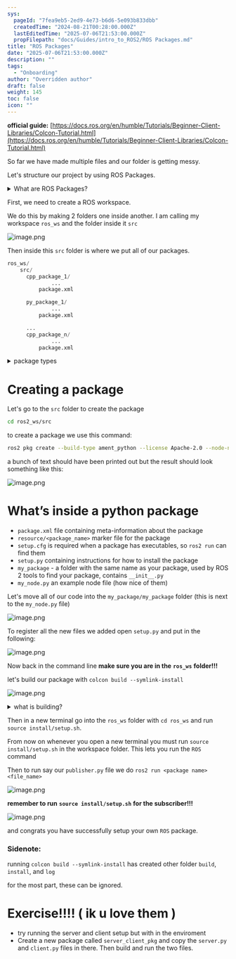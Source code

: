 ```yaml
---
sys:
  pageId: "7fea9eb5-2ed9-4e73-b6d6-5e093b833dbb"
  createdTime: "2024-08-21T00:28:00.000Z"
  lastEditedTime: "2025-07-06T21:53:00.000Z"
  propFilepath: "docs/Guides/intro_to_ROS2/ROS Packages.md"
title: "ROS Packages"
date: "2025-07-06T21:53:00.000Z"
description: ""
tags:
  - "Onboarding"
author: "Overridden author"
draft: false
weight: 145
toc: false
icon: ""
---
```


**official guide:** [https://docs.ros.org/en/humble/Tutorials/Beginner-Client-Libraries/Colcon-Tutorial.html](https://docs.ros.org/en/humble/Tutorials/Beginner-Client-Libraries/Colcon-Tutorial.html)

So far we have made multiple files and our folder is getting messy.

Let's structure our project by using ROS Packages.

<details>
      <summary>What are ROS Packages?</summary>
      ROS Packages are, as the name implies, packages of code that are highly sharable between ROS developers.
  </details>

First, we need to create a ROS workspace.

We do this by making 2 folders one inside another. I am calling my workspace `ros_ws` and the folder inside it `src`

![image.png](https://prod-files-secure.s3.us-west-2.amazonaws.com/d518164a-d88e-44d1-a4ee-3adb3bd8bce0/70706947-fd18-4537-a67b-e12946812d31/image.png?X-Amz-Algorithm=AWS4-HMAC-SHA256&X-Amz-Content-Sha256=UNSIGNED-PAYLOAD&X-Amz-Credential=ASIAZI2LB46627OWUQJ7%2F20250813%2Fus-west-2%2Fs3%2Faws4_request&X-Amz-Date=20250813T150824Z&X-Amz-Expires=3600&X-Amz-Security-Token=IQoJb3JpZ2luX2VjEOb%2F%2F%2F%2F%2F%2F%2F%2F%2F%2FwEaCXVzLXdlc3QtMiJIMEYCIQDxZi06GD3AVz5sbY%2FjNpgcljIcZ522PXPTb8U9bxBc3wIhAJqdzBHf1iU0BJg5gHQJsawNSAo2QkOBfNHZY%2Fy2sl%2B%2BKv8DCC8QABoMNjM3NDIzMTgzODA1Igz28JNb%2BLUFWidl%2F84q3AMvvGL6qipNCYT0k7khZtfNW%2BQ5z3oyu45grHjyJ%2BXHMP1TTVMYjQ4G9%2FMUOV3ZeRciyDWWLgcMByFDzsN2sCOgMhwYqscDcWpu9ZiiIJn0yG3H7Xgj3jdW7%2FnCusKfFFBHsrKxTwVXdU774T32CiXlBmOzIXI2%2F2xrA2NoNHHwE8DzOkwHbleo9czFoSdf5V31chYRRsyCBIyEEAeh%2B%2B2DC80YHhM3TEu7S2u6f2Fz8IoaCaXB3bfRNX8jWKpdMWXrPU%2BZj5OvjZyUzrcSLlyfJRAG5oRzo%2BxFUS9LwMQ7Qphe2bVMTPE2%2BK7Yn4Mr%2BN72crVywK0HSvy894MZanJXCHpD9wVhL%2FMwguWR4%2F5VVRRdDPfnsdIdfv1zm3e0eomCKyge7Rz1JNZCn%2BBGDUL3BxqlrQaVCKtnWyRAXhx%2FCydu47tRpy7X%2B7axArW1%2FaIOORzxXjXsiy4f%2F4MTSSq0TxgD3QHvu%2FxBnkRpIEI51OIQClrqnEUKSOUAJ1sdCcgchTymacFMrnuRvi%2FpYojRY%2FFjAcuLJLkc5Xk7rx8LHOWD2%2F8nm5PVnshGkNuE%2FkMQSR%2F3T3cbR8O%2Bn965QUoUVkxiK1sWYgE2Dyya8HsWOor71JQ3KvE%2BLPnTsTCDsvLEBjqkATsUofv8R5TgE6iC9lO9M7OaJuJYKOaZxbn%2BGbB37wpaPBsevHUilPKilFdalkRrX8KLkHybwx%2F%2BoJHFmD%2FjiL5p4NF9ZqgSw4Yzjau2w0SMJJ7WTTmv7843V7DGVV2pSMiS5DI1BNziqdPnCl8%2BIEC8chI3Jb8H2urnD2d7GMZlQWUPAASWhDqMnaJmsNK1lZcPSr1yUesKYCvYumPgp29%2BssOR&X-Amz-Signature=a0f130564df25489c692702783f47793162fd28288cd96158d31c1e02e795880&X-Amz-SignedHeaders=host&x-amz-checksum-mode=ENABLED&x-id=GetObject)

Then inside this `src` folder is where we put all of our packages.

```python
ros_ws/
    src/
      cpp_package_1/
		      ...
          package.xml

      py_package_1/
		      ...
          package.xml

      ...
      cpp_package_n/
		      ...
          package.xml

```

<details>

<summary>package types</summary>

packages can be either `C++` or python.

the intern file structure is different for each but for this guide we will stick to creating python packages

</details>

# Creating a package

Let's go to the `src` folder to create the package

```bash
cd ros2_ws/src
```

to create a package we use this command:

```bash
ros2 pkg create --build-type ament_python --license Apache-2.0 --node-name my_node my_package
```

a bunch of text should have been printed out but the result should look something like this:

![image.png](https://prod-files-secure.s3.us-west-2.amazonaws.com/d518164a-d88e-44d1-a4ee-3adb3bd8bce0/e6cf1e3f-8512-4a3e-b131-079f800bf3e8/image.png?X-Amz-Algorithm=AWS4-HMAC-SHA256&X-Amz-Content-Sha256=UNSIGNED-PAYLOAD&X-Amz-Credential=ASIAZI2LB46627OWUQJ7%2F20250813%2Fus-west-2%2Fs3%2Faws4_request&X-Amz-Date=20250813T150824Z&X-Amz-Expires=3600&X-Amz-Security-Token=IQoJb3JpZ2luX2VjEOb%2F%2F%2F%2F%2F%2F%2F%2F%2F%2FwEaCXVzLXdlc3QtMiJIMEYCIQDxZi06GD3AVz5sbY%2FjNpgcljIcZ522PXPTb8U9bxBc3wIhAJqdzBHf1iU0BJg5gHQJsawNSAo2QkOBfNHZY%2Fy2sl%2B%2BKv8DCC8QABoMNjM3NDIzMTgzODA1Igz28JNb%2BLUFWidl%2F84q3AMvvGL6qipNCYT0k7khZtfNW%2BQ5z3oyu45grHjyJ%2BXHMP1TTVMYjQ4G9%2FMUOV3ZeRciyDWWLgcMByFDzsN2sCOgMhwYqscDcWpu9ZiiIJn0yG3H7Xgj3jdW7%2FnCusKfFFBHsrKxTwVXdU774T32CiXlBmOzIXI2%2F2xrA2NoNHHwE8DzOkwHbleo9czFoSdf5V31chYRRsyCBIyEEAeh%2B%2B2DC80YHhM3TEu7S2u6f2Fz8IoaCaXB3bfRNX8jWKpdMWXrPU%2BZj5OvjZyUzrcSLlyfJRAG5oRzo%2BxFUS9LwMQ7Qphe2bVMTPE2%2BK7Yn4Mr%2BN72crVywK0HSvy894MZanJXCHpD9wVhL%2FMwguWR4%2F5VVRRdDPfnsdIdfv1zm3e0eomCKyge7Rz1JNZCn%2BBGDUL3BxqlrQaVCKtnWyRAXhx%2FCydu47tRpy7X%2B7axArW1%2FaIOORzxXjXsiy4f%2F4MTSSq0TxgD3QHvu%2FxBnkRpIEI51OIQClrqnEUKSOUAJ1sdCcgchTymacFMrnuRvi%2FpYojRY%2FFjAcuLJLkc5Xk7rx8LHOWD2%2F8nm5PVnshGkNuE%2FkMQSR%2F3T3cbR8O%2Bn965QUoUVkxiK1sWYgE2Dyya8HsWOor71JQ3KvE%2BLPnTsTCDsvLEBjqkATsUofv8R5TgE6iC9lO9M7OaJuJYKOaZxbn%2BGbB37wpaPBsevHUilPKilFdalkRrX8KLkHybwx%2F%2BoJHFmD%2FjiL5p4NF9ZqgSw4Yzjau2w0SMJJ7WTTmv7843V7DGVV2pSMiS5DI1BNziqdPnCl8%2BIEC8chI3Jb8H2urnD2d7GMZlQWUPAASWhDqMnaJmsNK1lZcPSr1yUesKYCvYumPgp29%2BssOR&X-Amz-Signature=0e4d9dc8a5c0ec101f18da1b37ceda3cbfc988f1a87a97718983a8bbe6ce059b&X-Amz-SignedHeaders=host&x-amz-checksum-mode=ENABLED&x-id=GetObject)

# What’s inside a python package

- `package.xml` file containing meta-information about the package
- `resource/<package_name>` marker file for the package
- `setup.cfg` is required when a package has executables, so `ros2 run` can find them
- `setup.py` containing instructions for how to install the package
- `my_package` - a folder with the same name as your package, used by ROS 2 tools to find your package, contains `__init__.py`
- `my_node.py` an example node file (how nice of them)

Let's move all of our code into the `my_package/my_package` folder (this is next to the `my_node.py` file)

![image.png](https://prod-files-secure.s3.us-west-2.amazonaws.com/d518164a-d88e-44d1-a4ee-3adb3bd8bce0/9ce58f11-0da9-4d3e-b86d-506a9685d378/image.png?X-Amz-Algorithm=AWS4-HMAC-SHA256&X-Amz-Content-Sha256=UNSIGNED-PAYLOAD&X-Amz-Credential=ASIAZI2LB46627OWUQJ7%2F20250813%2Fus-west-2%2Fs3%2Faws4_request&X-Amz-Date=20250813T150824Z&X-Amz-Expires=3600&X-Amz-Security-Token=IQoJb3JpZ2luX2VjEOb%2F%2F%2F%2F%2F%2F%2F%2F%2F%2FwEaCXVzLXdlc3QtMiJIMEYCIQDxZi06GD3AVz5sbY%2FjNpgcljIcZ522PXPTb8U9bxBc3wIhAJqdzBHf1iU0BJg5gHQJsawNSAo2QkOBfNHZY%2Fy2sl%2B%2BKv8DCC8QABoMNjM3NDIzMTgzODA1Igz28JNb%2BLUFWidl%2F84q3AMvvGL6qipNCYT0k7khZtfNW%2BQ5z3oyu45grHjyJ%2BXHMP1TTVMYjQ4G9%2FMUOV3ZeRciyDWWLgcMByFDzsN2sCOgMhwYqscDcWpu9ZiiIJn0yG3H7Xgj3jdW7%2FnCusKfFFBHsrKxTwVXdU774T32CiXlBmOzIXI2%2F2xrA2NoNHHwE8DzOkwHbleo9czFoSdf5V31chYRRsyCBIyEEAeh%2B%2B2DC80YHhM3TEu7S2u6f2Fz8IoaCaXB3bfRNX8jWKpdMWXrPU%2BZj5OvjZyUzrcSLlyfJRAG5oRzo%2BxFUS9LwMQ7Qphe2bVMTPE2%2BK7Yn4Mr%2BN72crVywK0HSvy894MZanJXCHpD9wVhL%2FMwguWR4%2F5VVRRdDPfnsdIdfv1zm3e0eomCKyge7Rz1JNZCn%2BBGDUL3BxqlrQaVCKtnWyRAXhx%2FCydu47tRpy7X%2B7axArW1%2FaIOORzxXjXsiy4f%2F4MTSSq0TxgD3QHvu%2FxBnkRpIEI51OIQClrqnEUKSOUAJ1sdCcgchTymacFMrnuRvi%2FpYojRY%2FFjAcuLJLkc5Xk7rx8LHOWD2%2F8nm5PVnshGkNuE%2FkMQSR%2F3T3cbR8O%2Bn965QUoUVkxiK1sWYgE2Dyya8HsWOor71JQ3KvE%2BLPnTsTCDsvLEBjqkATsUofv8R5TgE6iC9lO9M7OaJuJYKOaZxbn%2BGbB37wpaPBsevHUilPKilFdalkRrX8KLkHybwx%2F%2BoJHFmD%2FjiL5p4NF9ZqgSw4Yzjau2w0SMJJ7WTTmv7843V7DGVV2pSMiS5DI1BNziqdPnCl8%2BIEC8chI3Jb8H2urnD2d7GMZlQWUPAASWhDqMnaJmsNK1lZcPSr1yUesKYCvYumPgp29%2BssOR&X-Amz-Signature=be02dabac38f85f39161f4d90fe7126f2d72bbc3174d6a088bdd47d479cbb97b&X-Amz-SignedHeaders=host&x-amz-checksum-mode=ENABLED&x-id=GetObject)

To register all the new files we added open `setup.py` and put in the following:

![image.png](https://prod-files-secure.s3.us-west-2.amazonaws.com/d518164a-d88e-44d1-a4ee-3adb3bd8bce0/1cd7c262-4cae-4496-9d75-c178537d24a2/image.png?X-Amz-Algorithm=AWS4-HMAC-SHA256&X-Amz-Content-Sha256=UNSIGNED-PAYLOAD&X-Amz-Credential=ASIAZI2LB46627OWUQJ7%2F20250813%2Fus-west-2%2Fs3%2Faws4_request&X-Amz-Date=20250813T150824Z&X-Amz-Expires=3600&X-Amz-Security-Token=IQoJb3JpZ2luX2VjEOb%2F%2F%2F%2F%2F%2F%2F%2F%2F%2FwEaCXVzLXdlc3QtMiJIMEYCIQDxZi06GD3AVz5sbY%2FjNpgcljIcZ522PXPTb8U9bxBc3wIhAJqdzBHf1iU0BJg5gHQJsawNSAo2QkOBfNHZY%2Fy2sl%2B%2BKv8DCC8QABoMNjM3NDIzMTgzODA1Igz28JNb%2BLUFWidl%2F84q3AMvvGL6qipNCYT0k7khZtfNW%2BQ5z3oyu45grHjyJ%2BXHMP1TTVMYjQ4G9%2FMUOV3ZeRciyDWWLgcMByFDzsN2sCOgMhwYqscDcWpu9ZiiIJn0yG3H7Xgj3jdW7%2FnCusKfFFBHsrKxTwVXdU774T32CiXlBmOzIXI2%2F2xrA2NoNHHwE8DzOkwHbleo9czFoSdf5V31chYRRsyCBIyEEAeh%2B%2B2DC80YHhM3TEu7S2u6f2Fz8IoaCaXB3bfRNX8jWKpdMWXrPU%2BZj5OvjZyUzrcSLlyfJRAG5oRzo%2BxFUS9LwMQ7Qphe2bVMTPE2%2BK7Yn4Mr%2BN72crVywK0HSvy894MZanJXCHpD9wVhL%2FMwguWR4%2F5VVRRdDPfnsdIdfv1zm3e0eomCKyge7Rz1JNZCn%2BBGDUL3BxqlrQaVCKtnWyRAXhx%2FCydu47tRpy7X%2B7axArW1%2FaIOORzxXjXsiy4f%2F4MTSSq0TxgD3QHvu%2FxBnkRpIEI51OIQClrqnEUKSOUAJ1sdCcgchTymacFMrnuRvi%2FpYojRY%2FFjAcuLJLkc5Xk7rx8LHOWD2%2F8nm5PVnshGkNuE%2FkMQSR%2F3T3cbR8O%2Bn965QUoUVkxiK1sWYgE2Dyya8HsWOor71JQ3KvE%2BLPnTsTCDsvLEBjqkATsUofv8R5TgE6iC9lO9M7OaJuJYKOaZxbn%2BGbB37wpaPBsevHUilPKilFdalkRrX8KLkHybwx%2F%2BoJHFmD%2FjiL5p4NF9ZqgSw4Yzjau2w0SMJJ7WTTmv7843V7DGVV2pSMiS5DI1BNziqdPnCl8%2BIEC8chI3Jb8H2urnD2d7GMZlQWUPAASWhDqMnaJmsNK1lZcPSr1yUesKYCvYumPgp29%2BssOR&X-Amz-Signature=8f2fd27a974775a2e7cb6c4ae63e64ea731bb2babf2393c41fa8861c83950988&X-Amz-SignedHeaders=host&x-amz-checksum-mode=ENABLED&x-id=GetObject)

Now back in the command line **make sure you are in the** **`ros_ws`** **folder!!!**

let's build our package with `colcon build --symlink-install`

![image.png](https://prod-files-secure.s3.us-west-2.amazonaws.com/d518164a-d88e-44d1-a4ee-3adb3bd8bce0/2f2a0d27-b173-48fd-b189-5f5c0ce65619/image.png?X-Amz-Algorithm=AWS4-HMAC-SHA256&X-Amz-Content-Sha256=UNSIGNED-PAYLOAD&X-Amz-Credential=ASIAZI2LB46627OWUQJ7%2F20250813%2Fus-west-2%2Fs3%2Faws4_request&X-Amz-Date=20250813T150824Z&X-Amz-Expires=3600&X-Amz-Security-Token=IQoJb3JpZ2luX2VjEOb%2F%2F%2F%2F%2F%2F%2F%2F%2F%2FwEaCXVzLXdlc3QtMiJIMEYCIQDxZi06GD3AVz5sbY%2FjNpgcljIcZ522PXPTb8U9bxBc3wIhAJqdzBHf1iU0BJg5gHQJsawNSAo2QkOBfNHZY%2Fy2sl%2B%2BKv8DCC8QABoMNjM3NDIzMTgzODA1Igz28JNb%2BLUFWidl%2F84q3AMvvGL6qipNCYT0k7khZtfNW%2BQ5z3oyu45grHjyJ%2BXHMP1TTVMYjQ4G9%2FMUOV3ZeRciyDWWLgcMByFDzsN2sCOgMhwYqscDcWpu9ZiiIJn0yG3H7Xgj3jdW7%2FnCusKfFFBHsrKxTwVXdU774T32CiXlBmOzIXI2%2F2xrA2NoNHHwE8DzOkwHbleo9czFoSdf5V31chYRRsyCBIyEEAeh%2B%2B2DC80YHhM3TEu7S2u6f2Fz8IoaCaXB3bfRNX8jWKpdMWXrPU%2BZj5OvjZyUzrcSLlyfJRAG5oRzo%2BxFUS9LwMQ7Qphe2bVMTPE2%2BK7Yn4Mr%2BN72crVywK0HSvy894MZanJXCHpD9wVhL%2FMwguWR4%2F5VVRRdDPfnsdIdfv1zm3e0eomCKyge7Rz1JNZCn%2BBGDUL3BxqlrQaVCKtnWyRAXhx%2FCydu47tRpy7X%2B7axArW1%2FaIOORzxXjXsiy4f%2F4MTSSq0TxgD3QHvu%2FxBnkRpIEI51OIQClrqnEUKSOUAJ1sdCcgchTymacFMrnuRvi%2FpYojRY%2FFjAcuLJLkc5Xk7rx8LHOWD2%2F8nm5PVnshGkNuE%2FkMQSR%2F3T3cbR8O%2Bn965QUoUVkxiK1sWYgE2Dyya8HsWOor71JQ3KvE%2BLPnTsTCDsvLEBjqkATsUofv8R5TgE6iC9lO9M7OaJuJYKOaZxbn%2BGbB37wpaPBsevHUilPKilFdalkRrX8KLkHybwx%2F%2BoJHFmD%2FjiL5p4NF9ZqgSw4Yzjau2w0SMJJ7WTTmv7843V7DGVV2pSMiS5DI1BNziqdPnCl8%2BIEC8chI3Jb8H2urnD2d7GMZlQWUPAASWhDqMnaJmsNK1lZcPSr1yUesKYCvYumPgp29%2BssOR&X-Amz-Signature=89bf861687eeaef6b4337a2723d2099ae9eb99709da1e9c89c6809fb0379f816&X-Amz-SignedHeaders=host&x-amz-checksum-mode=ENABLED&x-id=GetObject)

<details>

<summary>what is building?</summary>

if you are a CS major at Rose-Hulman you will learn the answer to this in CSSE132

but TLDR; is it combines all the code files into one program that can be run easily 

</details>

Then in a new terminal go into the `ros_ws` folder with `cd ros_ws` and run `source install/setup.sh`. 

From now on whenever you open a new terminal you must run `source install/setup.sh` in the workspace folder. This lets you run the `ROS` command

Then to run say our `publisher.py` file we do `ros2 run <package name> <file_name>`

![image.png](https://prod-files-secure.s3.us-west-2.amazonaws.com/d518164a-d88e-44d1-a4ee-3adb3bd8bce0/4f4b1219-3a44-4632-aa0a-ce3471699f59/image.png?X-Amz-Algorithm=AWS4-HMAC-SHA256&X-Amz-Content-Sha256=UNSIGNED-PAYLOAD&X-Amz-Credential=ASIAZI2LB46627OWUQJ7%2F20250813%2Fus-west-2%2Fs3%2Faws4_request&X-Amz-Date=20250813T150824Z&X-Amz-Expires=3600&X-Amz-Security-Token=IQoJb3JpZ2luX2VjEOb%2F%2F%2F%2F%2F%2F%2F%2F%2F%2FwEaCXVzLXdlc3QtMiJIMEYCIQDxZi06GD3AVz5sbY%2FjNpgcljIcZ522PXPTb8U9bxBc3wIhAJqdzBHf1iU0BJg5gHQJsawNSAo2QkOBfNHZY%2Fy2sl%2B%2BKv8DCC8QABoMNjM3NDIzMTgzODA1Igz28JNb%2BLUFWidl%2F84q3AMvvGL6qipNCYT0k7khZtfNW%2BQ5z3oyu45grHjyJ%2BXHMP1TTVMYjQ4G9%2FMUOV3ZeRciyDWWLgcMByFDzsN2sCOgMhwYqscDcWpu9ZiiIJn0yG3H7Xgj3jdW7%2FnCusKfFFBHsrKxTwVXdU774T32CiXlBmOzIXI2%2F2xrA2NoNHHwE8DzOkwHbleo9czFoSdf5V31chYRRsyCBIyEEAeh%2B%2B2DC80YHhM3TEu7S2u6f2Fz8IoaCaXB3bfRNX8jWKpdMWXrPU%2BZj5OvjZyUzrcSLlyfJRAG5oRzo%2BxFUS9LwMQ7Qphe2bVMTPE2%2BK7Yn4Mr%2BN72crVywK0HSvy894MZanJXCHpD9wVhL%2FMwguWR4%2F5VVRRdDPfnsdIdfv1zm3e0eomCKyge7Rz1JNZCn%2BBGDUL3BxqlrQaVCKtnWyRAXhx%2FCydu47tRpy7X%2B7axArW1%2FaIOORzxXjXsiy4f%2F4MTSSq0TxgD3QHvu%2FxBnkRpIEI51OIQClrqnEUKSOUAJ1sdCcgchTymacFMrnuRvi%2FpYojRY%2FFjAcuLJLkc5Xk7rx8LHOWD2%2F8nm5PVnshGkNuE%2FkMQSR%2F3T3cbR8O%2Bn965QUoUVkxiK1sWYgE2Dyya8HsWOor71JQ3KvE%2BLPnTsTCDsvLEBjqkATsUofv8R5TgE6iC9lO9M7OaJuJYKOaZxbn%2BGbB37wpaPBsevHUilPKilFdalkRrX8KLkHybwx%2F%2BoJHFmD%2FjiL5p4NF9ZqgSw4Yzjau2w0SMJJ7WTTmv7843V7DGVV2pSMiS5DI1BNziqdPnCl8%2BIEC8chI3Jb8H2urnD2d7GMZlQWUPAASWhDqMnaJmsNK1lZcPSr1yUesKYCvYumPgp29%2BssOR&X-Amz-Signature=d83312b5cff465c4e8f3ee98d77dd1a66d957dfd353068823718678dd8e519bb&X-Amz-SignedHeaders=host&x-amz-checksum-mode=ENABLED&x-id=GetObject)

**remember to run** **`source install/setup.sh`** **for the subscriber!!!**

![image.png](https://prod-files-secure.s3.us-west-2.amazonaws.com/d518164a-d88e-44d1-a4ee-3adb3bd8bce0/02121119-dad4-49ec-8356-c956108b4243/image.png?X-Amz-Algorithm=AWS4-HMAC-SHA256&X-Amz-Content-Sha256=UNSIGNED-PAYLOAD&X-Amz-Credential=ASIAZI2LB46627OWUQJ7%2F20250813%2Fus-west-2%2Fs3%2Faws4_request&X-Amz-Date=20250813T150824Z&X-Amz-Expires=3600&X-Amz-Security-Token=IQoJb3JpZ2luX2VjEOb%2F%2F%2F%2F%2F%2F%2F%2F%2F%2FwEaCXVzLXdlc3QtMiJIMEYCIQDxZi06GD3AVz5sbY%2FjNpgcljIcZ522PXPTb8U9bxBc3wIhAJqdzBHf1iU0BJg5gHQJsawNSAo2QkOBfNHZY%2Fy2sl%2B%2BKv8DCC8QABoMNjM3NDIzMTgzODA1Igz28JNb%2BLUFWidl%2F84q3AMvvGL6qipNCYT0k7khZtfNW%2BQ5z3oyu45grHjyJ%2BXHMP1TTVMYjQ4G9%2FMUOV3ZeRciyDWWLgcMByFDzsN2sCOgMhwYqscDcWpu9ZiiIJn0yG3H7Xgj3jdW7%2FnCusKfFFBHsrKxTwVXdU774T32CiXlBmOzIXI2%2F2xrA2NoNHHwE8DzOkwHbleo9czFoSdf5V31chYRRsyCBIyEEAeh%2B%2B2DC80YHhM3TEu7S2u6f2Fz8IoaCaXB3bfRNX8jWKpdMWXrPU%2BZj5OvjZyUzrcSLlyfJRAG5oRzo%2BxFUS9LwMQ7Qphe2bVMTPE2%2BK7Yn4Mr%2BN72crVywK0HSvy894MZanJXCHpD9wVhL%2FMwguWR4%2F5VVRRdDPfnsdIdfv1zm3e0eomCKyge7Rz1JNZCn%2BBGDUL3BxqlrQaVCKtnWyRAXhx%2FCydu47tRpy7X%2B7axArW1%2FaIOORzxXjXsiy4f%2F4MTSSq0TxgD3QHvu%2FxBnkRpIEI51OIQClrqnEUKSOUAJ1sdCcgchTymacFMrnuRvi%2FpYojRY%2FFjAcuLJLkc5Xk7rx8LHOWD2%2F8nm5PVnshGkNuE%2FkMQSR%2F3T3cbR8O%2Bn965QUoUVkxiK1sWYgE2Dyya8HsWOor71JQ3KvE%2BLPnTsTCDsvLEBjqkATsUofv8R5TgE6iC9lO9M7OaJuJYKOaZxbn%2BGbB37wpaPBsevHUilPKilFdalkRrX8KLkHybwx%2F%2BoJHFmD%2FjiL5p4NF9ZqgSw4Yzjau2w0SMJJ7WTTmv7843V7DGVV2pSMiS5DI1BNziqdPnCl8%2BIEC8chI3Jb8H2urnD2d7GMZlQWUPAASWhDqMnaJmsNK1lZcPSr1yUesKYCvYumPgp29%2BssOR&X-Amz-Signature=5e291ed944cfa803d62f61f3cb2d1ad9147a5c765ef2ba6de492fd4f2c323b5e&X-Amz-SignedHeaders=host&x-amz-checksum-mode=ENABLED&x-id=GetObject)

and congrats you have successfully setup your own `ROS` package.

### Sidenote:

running `colcon build --symlink-install` has created other folder `build`, `install`, and `log`

for the most part, these can be ignored.

# Exercise!!!! ( ik u love them )

- try running the server and client setup but with in the enviroment
- Create a new package called `server_client_pkg` and copy the `server.py` and `client.py` files in there. Then build and run the two files.

